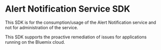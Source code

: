 Alert Notification Service SDK
===============================

This SDK is for the consumption/usage of the Alert Notification service and not for administration of the service.

This SDK supports the proactive remediation of issues for applications running on the Bluemix cloud.

